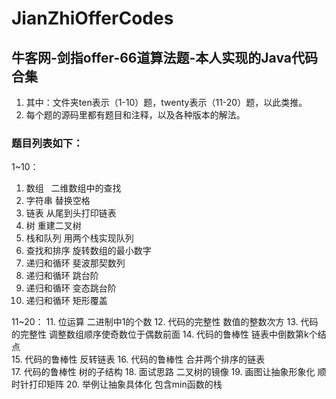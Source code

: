# JianZhiOfferCodes
## 牛客网-剑指offer-66道算法题-本人实现的Java代码合集
1. 其中：文件夹ten表示（1-10）题，twenty表示（11-20）题，以此类推。
2. 每个题的源码里都有题目和注释，以及各种版本的解法。
### 题目列表如下：
 1~10：
 1. 数组   二维数组中的查找
 2. 字符串	替换空格
 3. 链表	从尾到头打印链表
 4. 树	重建二叉树
 5. 栈和队列	用两个栈实现队列
 6. 查找和排序	旋转数组的最小数字
 7. 递归和循环	斐波那契数列
 8. 递归和循环	跳台阶
 9. 递归和循环	变态跳台阶
 10. 递归和循环	矩形覆盖
 
11~20：
 11. 位运算	二进制中1的个数 
 12. 代码的完整性	数值的整数次方
 13. 代码的完整性	调整数组顺序使奇数位于偶数前面
 14. 代码的鲁棒性	链表中倒数第k个结点	
 15. 代码的鲁棒性	反转链表
 16. 代码的鲁棒性	合并两个排序的链表	
 17. 代码的鲁棒性	树的子结构
 18. 面试思路	二叉树的镜像
 19. 画图让抽象形象化	顺时针打印矩阵
 20. 举例让抽象具体化	包含min函数的栈
